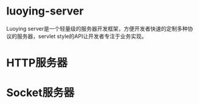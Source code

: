 # luoying-server
Luoying server是一个轻量级的服务器开发框架，方便开发者快速的定制多种协议的服务器，servlet style的API让开发者专注于业务实现。

# HTTP服务器


# Socket服务器

